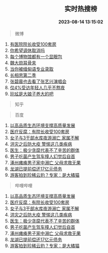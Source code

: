 <div align="center"><h2>实时热搜榜</h2><h4>2023-08-14 13:15:02</h4></div>

> 微博  

1. [有医院院长收受100套房](https://s.weibo.com/weibo?q=%23%E6%9C%89%E5%8C%BB%E9%99%A2%E9%99%A2%E9%95%BF%E6%94%B6%E5%8F%97100%E5%A5%97%E6%88%BF%23&t=31&band_rank=1&Refer=top)<br />
2. [你希望调休取消吗](https://s.weibo.com/weibo?q=%23%E4%BD%A0%E5%B8%8C%E6%9C%9B%E8%B0%83%E4%BC%91%E5%8F%96%E6%B6%88%E5%90%97%23&t=31&band_rank=2&Refer=top)<br />
3. [每个博物馆都有一个显眼包](https://s.weibo.com/weibo?q=%23%E6%AF%8F%E4%B8%AA%E5%8D%9A%E7%89%A9%E9%A6%86%E9%83%BD%E6%9C%89%E4%B8%80%E4%B8%AA%E6%98%BE%E7%9C%BC%E5%8C%85%23&t=31&band_rank=3&Refer=top)<br />
4. [魏大勋耳骨夹](https://s.weibo.com/weibo?q=%23%E9%AD%8F%E5%A4%A7%E5%8B%8B%E8%80%B3%E9%AA%A8%E5%A4%B9%23&t=31&band_rank=4&Refer=top)<br />
5. [当你被缅甸语专业录取](https://s.weibo.com/weibo?q=%E5%BD%93%E4%BD%A0%E8%A2%AB%E7%BC%85%E7%94%B8%E8%AF%AD%E4%B8%93%E4%B8%9A%E5%BD%95%E5%8F%96&t=31&band_rank=5&Refer=top)<br />
6. [长相思第二季](https://s.weibo.com/weibo?q=%E9%95%BF%E7%9B%B8%E6%80%9D%E7%AC%AC%E4%BA%8C%E5%AD%A3&t=31&band_rank=6&Refer=top)<br />
7. [张碧晨也去看了张艺兴演唱会](https://s.weibo.com/weibo?q=%23%E5%BC%A0%E7%A2%A7%E6%99%A8%E4%B9%9F%E5%8E%BB%E7%9C%8B%E4%BA%86%E5%BC%A0%E8%89%BA%E5%85%B4%E6%BC%94%E5%94%B1%E4%BC%9A%23&t=31&band_rank=7&Refer=top)<br />
8. [仅4%受访年轻人几乎不熬夜](https://s.weibo.com/weibo?q=%23%E4%BB%854%25%E5%8F%97%E8%AE%BF%E5%B9%B4%E8%BD%BB%E4%BA%BA%E5%87%A0%E4%B9%8E%E4%B8%8D%E7%86%AC%E5%A4%9C%23&t=31&band_rank=8&Refer=top)<br />
9. [玱玹是大娘子养大的吧](https://s.weibo.com/weibo?q=%23%E7%8E%B1%E7%8E%B9%E6%98%AF%E5%A4%A7%E5%A8%98%E5%AD%90%E5%85%BB%E5%A4%A7%E7%9A%84%E5%90%A7%23&t=31&band_rank=9&Refer=top)<br />

> 知乎  


> 百度  

1. [以高品质生态环境支撑高质量发展](https://www.baidu.com/s?wd=%E4%BB%A5%E9%AB%98%E5%93%81%E8%B4%A8%E7%94%9F%E6%80%81%E7%8E%AF%E5%A2%83%E6%94%AF%E6%92%91%E9%AB%98%E8%B4%A8%E9%87%8F%E5%8F%91%E5%B1%95&sa=fyb_news&rsv_dl=fyb_news)<br />
2. [医疗反腐：有院长收受100套房](https://www.baidu.com/s?wd=%E5%8C%BB%E7%96%97%E5%8F%8D%E8%85%90%EF%BC%9A%E6%9C%89%E9%99%A2%E9%95%BF%E6%94%B6%E5%8F%97100%E5%A5%97%E6%88%BF&sa=fyb_news&rsv_dl=fyb_news)<br />
3. [女子与3干部水库夜游溺亡 家属不解](https://www.baidu.com/s?wd=%E5%A5%B3%E5%AD%90%E4%B8%8E3%E5%B9%B2%E9%83%A8%E6%B0%B4%E5%BA%93%E5%A4%9C%E6%B8%B8%E6%BA%BA%E4%BA%A1+%E5%AE%B6%E5%B1%9E%E4%B8%8D%E8%A7%A3&sa=fyb_news&rsv_dl=fyb_news)<br />
4. [洪灾之后防大疫 警惕这几类疾病](https://www.baidu.com/s?wd=%E6%B4%AA%E7%81%BE%E4%B9%8B%E5%90%8E%E9%98%B2%E5%A4%A7%E7%96%AB+%E8%AD%A6%E6%83%95%E8%BF%99%E5%87%A0%E7%B1%BB%E7%96%BE%E7%97%85&sa=fyb_news&rsv_dl=fyb_news)<br />
5. [医生：极少贪腐代表不了辛苦的群体](https://www.baidu.com/s?wd=%E5%8C%BB%E7%94%9F%EF%BC%9A%E6%9E%81%E5%B0%91%E8%B4%AA%E8%85%90%E4%BB%A3%E8%A1%A8%E4%B8%8D%E4%BA%86%E8%BE%9B%E8%8B%A6%E7%9A%84%E7%BE%A4%E4%BD%93&sa=fyb_news&rsv_dl=fyb_news)<br />
6. [男子吃菌产生驾车撞人幻觉后自首](https://www.baidu.com/s?wd=%E7%94%B7%E5%AD%90%E5%90%83%E8%8F%8C%E4%BA%A7%E7%94%9F%E9%A9%BE%E8%BD%A6%E6%92%9E%E4%BA%BA%E5%B9%BB%E8%A7%89%E5%90%8E%E8%87%AA%E9%A6%96&sa=fyb_news&rsv_dl=fyb_news)<br />
7. [涿州瘫痪男子家中溺亡 父母求救无果](https://www.baidu.com/s?wd=%E6%B6%BF%E5%B7%9E%E7%98%AB%E7%97%AA%E7%94%B7%E5%AD%90%E5%AE%B6%E4%B8%AD%E6%BA%BA%E4%BA%A1+%E7%88%B6%E6%AF%8D%E6%B1%82%E6%95%91%E6%97%A0%E6%9E%9C&sa=fyb_news&rsv_dl=fyb_news)<br />
8. [龙湖已提前偿还17亿元债务](https://www.baidu.com/s?wd=%E9%BE%99%E6%B9%96%E5%B7%B2%E6%8F%90%E5%89%8D%E5%81%BF%E8%BF%9817%E4%BA%BF%E5%85%83%E5%80%BA%E5%8A%A1&sa=fyb_news&rsv_dl=fyb_news)<br />
9. [游客拍到珍稀云豹？专家：是大橘猫](https://www.baidu.com/s?wd=%E6%B8%B8%E5%AE%A2%E6%8B%8D%E5%88%B0%E7%8F%8D%E7%A8%80%E4%BA%91%E8%B1%B9%EF%BC%9F%E4%B8%93%E5%AE%B6%EF%BC%9A%E6%98%AF%E5%A4%A7%E6%A9%98%E7%8C%AB&sa=fyb_news&rsv_dl=fyb_news)<br />

> 哔哩哔哩  

1. [以高品质生态环境支撑高质量发展](https://www.baidu.com/s?wd=%E4%BB%A5%E9%AB%98%E5%93%81%E8%B4%A8%E7%94%9F%E6%80%81%E7%8E%AF%E5%A2%83%E6%94%AF%E6%92%91%E9%AB%98%E8%B4%A8%E9%87%8F%E5%8F%91%E5%B1%95&sa=fyb_news&rsv_dl=fyb_news)<br />
2. [医疗反腐：有院长收受100套房](https://www.baidu.com/s?wd=%E5%8C%BB%E7%96%97%E5%8F%8D%E8%85%90%EF%BC%9A%E6%9C%89%E9%99%A2%E9%95%BF%E6%94%B6%E5%8F%97100%E5%A5%97%E6%88%BF&sa=fyb_news&rsv_dl=fyb_news)<br />
3. [女子与3干部水库夜游溺亡 家属不解](https://www.baidu.com/s?wd=%E5%A5%B3%E5%AD%90%E4%B8%8E3%E5%B9%B2%E9%83%A8%E6%B0%B4%E5%BA%93%E5%A4%9C%E6%B8%B8%E6%BA%BA%E4%BA%A1+%E5%AE%B6%E5%B1%9E%E4%B8%8D%E8%A7%A3&sa=fyb_news&rsv_dl=fyb_news)<br />
4. [洪灾之后防大疫 警惕这几类疾病](https://www.baidu.com/s?wd=%E6%B4%AA%E7%81%BE%E4%B9%8B%E5%90%8E%E9%98%B2%E5%A4%A7%E7%96%AB+%E8%AD%A6%E6%83%95%E8%BF%99%E5%87%A0%E7%B1%BB%E7%96%BE%E7%97%85&sa=fyb_news&rsv_dl=fyb_news)<br />
5. [医生：极少贪腐代表不了辛苦的群体](https://www.baidu.com/s?wd=%E5%8C%BB%E7%94%9F%EF%BC%9A%E6%9E%81%E5%B0%91%E8%B4%AA%E8%85%90%E4%BB%A3%E8%A1%A8%E4%B8%8D%E4%BA%86%E8%BE%9B%E8%8B%A6%E7%9A%84%E7%BE%A4%E4%BD%93&sa=fyb_news&rsv_dl=fyb_news)<br />
6. [男子吃菌产生驾车撞人幻觉后自首](https://www.baidu.com/s?wd=%E7%94%B7%E5%AD%90%E5%90%83%E8%8F%8C%E4%BA%A7%E7%94%9F%E9%A9%BE%E8%BD%A6%E6%92%9E%E4%BA%BA%E5%B9%BB%E8%A7%89%E5%90%8E%E8%87%AA%E9%A6%96&sa=fyb_news&rsv_dl=fyb_news)<br />
7. [涿州瘫痪男子家中溺亡 父母求救无果](https://www.baidu.com/s?wd=%E6%B6%BF%E5%B7%9E%E7%98%AB%E7%97%AA%E7%94%B7%E5%AD%90%E5%AE%B6%E4%B8%AD%E6%BA%BA%E4%BA%A1+%E7%88%B6%E6%AF%8D%E6%B1%82%E6%95%91%E6%97%A0%E6%9E%9C&sa=fyb_news&rsv_dl=fyb_news)<br />
8. [龙湖已提前偿还17亿元债务](https://www.baidu.com/s?wd=%E9%BE%99%E6%B9%96%E5%B7%B2%E6%8F%90%E5%89%8D%E5%81%BF%E8%BF%9817%E4%BA%BF%E5%85%83%E5%80%BA%E5%8A%A1&sa=fyb_news&rsv_dl=fyb_news)<br />
9. [游客拍到珍稀云豹？专家：是大橘猫](https://www.baidu.com/s?wd=%E6%B8%B8%E5%AE%A2%E6%8B%8D%E5%88%B0%E7%8F%8D%E7%A8%80%E4%BA%91%E8%B1%B9%EF%BC%9F%E4%B8%93%E5%AE%B6%EF%BC%9A%E6%98%AF%E5%A4%A7%E6%A9%98%E7%8C%AB&sa=fyb_news&rsv_dl=fyb_news)<br />
